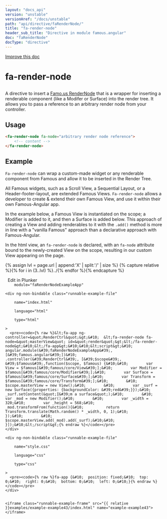 ```yaml
---
layout: "docs_api"
version: "unstable"
versionHref: "/docs/unstable"
path: "api/directive/faRenderNode/"
title: "fa-render-node"
header_sub_title: "Directive in module famous.angular"
doc: "faRenderNode"
docType: "directive"
---
```


<div class="improve-docs">
  <a href='https://github.com/Famous/famous-angular/edit/master/src/scripts/directives/fa-render-node.js#L1'>
    Improve this doc
  </a>
</div>





<h1 class="api-title">

  fa-render-node



</h1>





A directive to insert a <a href="https://famo.us/docs/core/RenderNode">Famo.us RenderNode</a> that is
a wrapper for inserting a renderable component (like a Modifer or Surface) into the render tree.
It allows you to pass a reference to an arbitrary render node from your controller.






  
<h2 id="usage">Usage</h2>
  
```html
<fa-render-node fa-node="arbitrary render node reference">
    <!-- content -->
</fa-render-node>
```
  
  

  



<h2 id="example">Example</h2><p><code>Fa-render-node</code> can wrap a custom-made widget or any renderable component from Famous and allow it to be inserted in the Render Tree.</p>
<p>All Famous widgets, such as a Scroll View, a Sequential Layout, or a Header-footer-layout, are extended Famous Views.
<code>Fa-render-node</code> allows a developer to create &amp; extend their own Famous View, and use it within their own Famous-Angular app.</p>
<p>In the example below, a Famous View is instantiated on the scope; a Modifier is added to it, and then a Surface is added below.
This approach of creating a View and adding renderables to it with the <code>.add()</code> method is more in line with a &quot;vanilla Famous&quot; approach than a declarative approach with Famous-Angular.</p>
<p>In the html view, an <code>fa-render-node</code> is declared, with an <code>fa-node</code> attribute bound to the newly-created View on the scope, resulting in our custom View appearing on the page.</p>
<p> 

{% assign lvl = page.url | append:'X' | split:'/' | size %}
{% capture relative %}{% for i in (3..lvl) %}../{% endfor %}{% endcapture %}

<div>
  <a ng-click="openPlunkr('{{ relative }}examples/example-example43')" class="btn pull-right">
    <i class="glyphicon glyphicon-edit">&nbsp;</i>
    Edit in Plunker</a>
  <div class="runnable-example" path="examples/example-example43"
      
        module="faRenderNodeExampleApp"
      
  >

   
    <div ng-non-bindable class="runnable-example-file"
      
        name="index.html"
      
        language="html"
      
        type="html"
      
    >
      <pre><code>{% raw %}&lt;fa-app ng-controller=&quot;RenderCtrl&quot;&gt;&#10;  &lt;fa-render-node fa-node=&quot;masterView&quot; id=&quot;render&quot;&gt;&lt;/fa-render-node&gt;&#10;&lt;/fa-app&gt;&#10;&#10;&lt;script&gt;&#10;  angular.module(&#39;faRenderNodeExampleApp&#39;, [&#39;famous.angular&#39;])&#10;      .controller(&#39;RenderCtrl&#39;, [&#39;$scope&#39;, &#39;$famous&#39;,function($scope, $famous) {&#10;&#10;        var View = $famous[&#39;famous/core/View&#39;];&#10;        var Modifier = $famous[&#39;famous/core/Modifier&#39;];&#10;        var Surface = $famous[&#39;famous/core/Surface&#39;];&#10;        var Transform = $famous[&#39;famous/core/Transform&#39;];&#10;        &#10;        $scope.masterView = new View();&#10;        &#10;        var _surf = new Surface({properties: {backgroundColor: &#39;red&#39;}});&#10;        _surf.setContent(&quot;I&#39;m a surface&quot;);&#10;        &#10;        var _mod = new Modifier();&#10;        &#10;        var _width = 320;&#10;        var _height = 568;&#10;        _mod.transformFrom(function(){&#10;          return Transform.translate(Math.random() * _width, 0, 1);&#10;        });&#10;        &#10;        $scope.masterView.add(_mod).add(_surf);&#10;&#10;    }]);&#10;&lt;/script&gt;{% endraw %}</code></pre>
    </div>
  
    <div ng-non-bindable class="runnable-example-file"
      
        name="style.css"
      
        language="css"
      
        type="css"
      
    >
      <pre><code>{% raw %}fa-app {&#10;  position: fixed;&#10;  top: 0;&#10;  right: 0;&#10;  bottom: 0;&#10;  left: 0;&#10;}{% endraw %}</code></pre>
    </div>
  

    <iframe class="runnable-example-frame" src="{{ relative }}examples/example-example43/index.html" name="example-example43"></iframe>
  </div>
</div>


</p>



